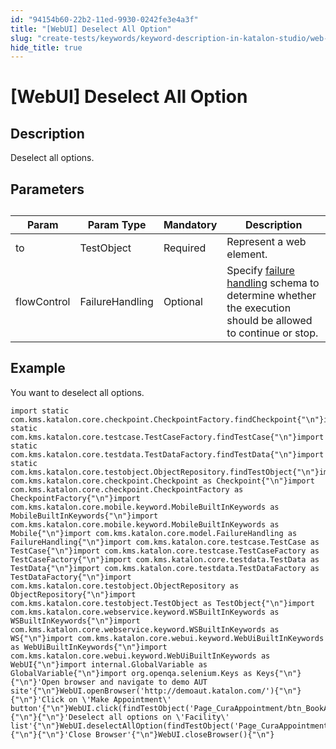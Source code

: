 ```yaml
---
id: "94154b60-22b2-11ed-9930-0242fe3e4a3f"
title: "[WebUI] Deselect All Option"
slug: "create-tests/keywords/keyword-description-in-katalon-studio/web-ui-keywords/webui-deselect-all-option"
hide_title: true
---
```


# <a id="id_0" class="anchor_top_offset"/><a id="ariaid-title1" class="anchor_top_offset"/>[WebUI] Deselect All Option


## <a id="id_0__id_1" class="anchor_top_offset"/>Description

              
<p xmlns="http://www.w3.org/1999/xhtml" className="p">Deselect all options.</p> 
      

## <a id="id_0__id_2" class="anchor_top_offset"/>Parameters

              
<table xmlns="http://www.w3.org/1999/xhtml" className="table anchor_top_offset" id="id_0__09b90aa6-251c-4641-b959-312cddc51664"><caption /><thead className="thead"><tr className><th className="entry anchor_top_offset" id="id_0__09b90aa6-251c-4641-b959-312cddc51664__entry__1">Param</th><th className="entry anchor_top_offset" id="id_0__09b90aa6-251c-4641-b959-312cddc51664__entry__2">Param Type</th><th className="entry anchor_top_offset" id="id_0__09b90aa6-251c-4641-b959-312cddc51664__entry__3">Mandatory</th><th className="entry anchor_top_offset" id="id_0__09b90aa6-251c-4641-b959-312cddc51664__entry__4">Description</th></tr></thead><tbody className="tbody"><tr className><td className="entry" headers="id_0__09b90aa6-251c-4641-b959-312cddc51664__entry__1 id_0__09b90aa6-251c-4641-b959-312cddc51664__entry__2 id_0__09b90aa6-251c-4641-b959-312cddc51664__entry__3 id_0__09b90aa6-251c-4641-b959-312cddc51664__entry__4 ">to</td><td className="entry" headers="id_0__09b90aa6-251c-4641-b959-312cddc51664__entry__1 id_0__09b90aa6-251c-4641-b959-312cddc51664__entry__2 id_0__09b90aa6-251c-4641-b959-312cddc51664__entry__3 id_0__09b90aa6-251c-4641-b959-312cddc51664__entry__4 ">TestObject</td><td className="entry" headers="id_0__09b90aa6-251c-4641-b959-312cddc51664__entry__1 id_0__09b90aa6-251c-4641-b959-312cddc51664__entry__2 id_0__09b90aa6-251c-4641-b959-312cddc51664__entry__3 id_0__09b90aa6-251c-4641-b959-312cddc51664__entry__4 ">Required</td><td className="entry" headers="id_0__09b90aa6-251c-4641-b959-312cddc51664__entry__1 id_0__09b90aa6-251c-4641-b959-312cddc51664__entry__2 id_0__09b90aa6-251c-4641-b959-312cddc51664__entry__3 id_0__09b90aa6-251c-4641-b959-312cddc51664__entry__4 ">Represent a web element.</td></tr><tr className><td className="entry" headers="id_0__09b90aa6-251c-4641-b959-312cddc51664__entry__1 id_0__09b90aa6-251c-4641-b959-312cddc51664__entry__2 id_0__09b90aa6-251c-4641-b959-312cddc51664__entry__3 id_0__09b90aa6-251c-4641-b959-312cddc51664__entry__4 ">flowControl</td><td className="entry" headers="id_0__09b90aa6-251c-4641-b959-312cddc51664__entry__1 id_0__09b90aa6-251c-4641-b959-312cddc51664__entry__2 id_0__09b90aa6-251c-4641-b959-312cddc51664__entry__3 id_0__09b90aa6-251c-4641-b959-312cddc51664__entry__4 ">FailureHandling</td><td className="entry" headers="id_0__09b90aa6-251c-4641-b959-312cddc51664__entry__1 id_0__09b90aa6-251c-4641-b959-312cddc51664__entry__2 id_0__09b90aa6-251c-4641-b959-312cddc51664__entry__3 id_0__09b90aa6-251c-4641-b959-312cddc51664__entry__4 ">Optional</td><td className="entry" headers="id_0__09b90aa6-251c-4641-b959-312cddc51664__entry__1 id_0__09b90aa6-251c-4641-b959-312cddc51664__entry__2 id_0__09b90aa6-251c-4641-b959-312cddc51664__entry__3 id_0__09b90aa6-251c-4641-b959-312cddc51664__entry__4 ">Specify <a className="xref" href="/docs/maintain/configure-failure-handling-settings-in-katalon-studio">failure handling</a> schema to         determine whether the execution should be allowed to continue or         stop.</td></tr></tbody></table> 
      

## <a id="id_0__id_3" class="anchor_top_offset"/>Example

              
<p xmlns="http://www.w3.org/1999/xhtml" className="p">You want to deselect all options.</p> 
              
<pre xmlns="http://www.w3.org/1999/xhtml" className="pre codeblock"><code>import static com.kms.katalon.core.checkpoint.CheckpointFactory.findCheckpoint{"\n"}import static com.kms.katalon.core.testcase.TestCaseFactory.findTestCase{"\n"}import static com.kms.katalon.core.testdata.TestDataFactory.findTestData{"\n"}import static com.kms.katalon.core.testobject.ObjectRepository.findTestObject{"\n"}import com.kms.katalon.core.checkpoint.Checkpoint as Checkpoint{"\n"}import com.kms.katalon.core.checkpoint.CheckpointFactory as CheckpointFactory{"\n"}import com.kms.katalon.core.mobile.keyword.MobileBuiltInKeywords as MobileBuiltInKeywords{"\n"}import com.kms.katalon.core.mobile.keyword.MobileBuiltInKeywords as Mobile{"\n"}import com.kms.katalon.core.model.FailureHandling as FailureHandling{"\n"}import com.kms.katalon.core.testcase.TestCase as TestCase{"\n"}import com.kms.katalon.core.testcase.TestCaseFactory as TestCaseFactory{"\n"}import com.kms.katalon.core.testdata.TestData as TestData{"\n"}import com.kms.katalon.core.testdata.TestDataFactory as TestDataFactory{"\n"}import com.kms.katalon.core.testobject.ObjectRepository as ObjectRepository{"\n"}import com.kms.katalon.core.testobject.TestObject as TestObject{"\n"}import com.kms.katalon.core.webservice.keyword.WSBuiltInKeywords as WSBuiltInKeywords{"\n"}import com.kms.katalon.core.webservice.keyword.WSBuiltInKeywords as WS{"\n"}import com.kms.katalon.core.webui.keyword.WebUiBuiltInKeywords as WebUiBuiltInKeywords{"\n"}import com.kms.katalon.core.webui.keyword.WebUiBuiltInKeywords as WebUI{"\n"}import internal.GlobalVariable as GlobalVariable{"\n"}import org.openqa.selenium.Keys as Keys{"\n"}{"\n"}'Open browser and navigate to demo AUT site'{"\n"}WebUI.openBrowser('http://demoaut.katalon.com/'){"\n"}{"\n"}'Click on \'Make Appointment\' button'{"\n"}WebUI.click(findTestObject('Page_CuraAppointment/btn_BookAppointment')){"\n"}{"\n"}'Deselect all options on \'Facility\' list'{"\n"}WebUI.deselectAllOption(findTestObject('Page_CuraAppointment/lst_Facility')){"\n"}{"\n"}'Close Browser'{"\n"}WebUI.closeBrowser(){"\n"}</code></pre> 
            
